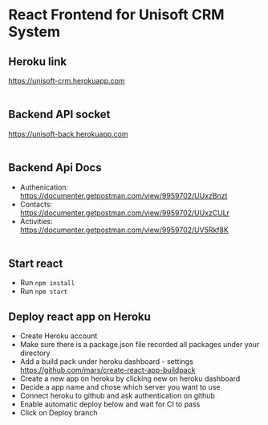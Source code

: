 # React Frontend for Unisoft CRM System

## Heroku link
https://unisoft-crm.herokuapp.com <br/><br/>

## Backend API socket
https://unisoft-back.herokuapp.com <br/><br/>

## Backend Api Docs
* Authenication: https://documenter.getpostman.com/view/9959702/UUxzBnzt
* Contacts: https://documenter.getpostman.com/view/9959702/UUxzCULr
* Activities: https://documenter.getpostman.com/view/9959702/UV5Rkf8K <br/><br/>

## Start react
* Run ```npm install```
* Run ```npm start```

## Deploy react app on Heroku
* Create Heroku account
* Make sure there is a package.json file recorded all packages under your directory
* Add a build pack under heroku dashboard - settings  https://github.com/mars/create-react-app-buildpack
* Create a new app on heroku by clicking new on heroku dashboard
* Decide a app name and chose which server you want to use
* Connect heroku to github and ask authentication on github
* Enable automatic deploy below and wait for CI to pass
* Click on Deploy branch

